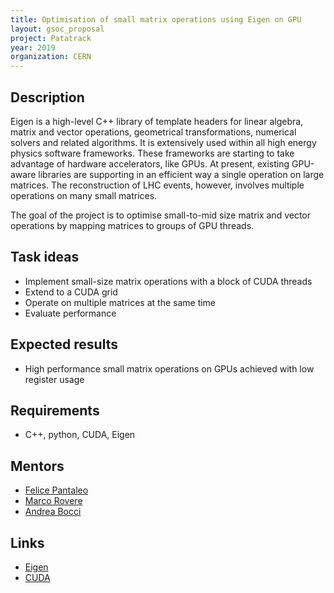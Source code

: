 ```yaml
---
title: Optimisation of small matrix operations using Eigen on GPU
layout: gsoc_proposal
project: Patatrack
year: 2019
organization: CERN
---
```


## Description

Eigen is a high-level C++ library of template headers for linear algebra, matrix
and vector operations, geometrical transformations, numerical solvers and
related algorithms. It is extensively used within all high energy physics
software frameworks. These frameworks are starting to take advantage of hardware
accelerators, like GPUs. At present, existing GPU-aware libraries are supporting
in an efficient way a single operation on large matrices. The reconstruction of
LHC events, however, involves multiple operations on many small matrices.

The goal of the project is to optimise small-to-mid size matrix and vector
operations by mapping matrices to groups of GPU threads.

## Task ideas

- Implement small-size matrix operations with a block of CUDA threads
- Extend to a CUDA grid
- Operate on multiple matrices at the same time
- Evaluate performance

## Expected results

- High performance small matrix operations on GPUs achieved with low register
  usage

## Requirements

- C++, python, CUDA, Eigen

## Mentors

- [Felice Pantaleo](mailto:Felice.Pantaleo@cern.ch)
- [Marco Rovere](mailto:Marco.Rovere@cern.ch)
- [Andrea Bocci](mailto:Andrea.Bocci@cern.ch)

## Links

- [Eigen](http://eigen.tuxfamily.org/index.php?title=Main_Page)
- [CUDA](https://developer.nvidia.com/cuda-zone)
